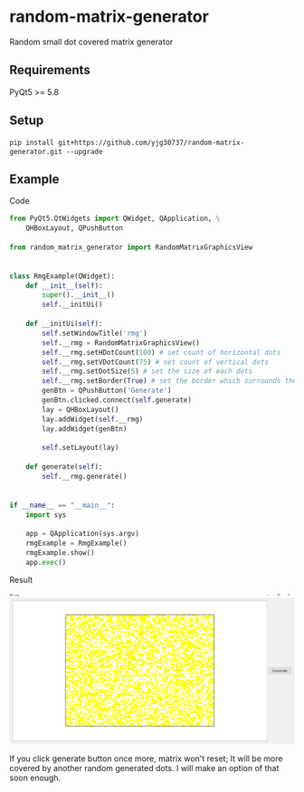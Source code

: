 # random-matrix-generator
Random small dot covered matrix generator

## Requirements
PyQt5 >= 5.8

## Setup
```
pip install git+https://github.com/yjg30737/random-matrix-generator.git --upgrade
```

## Example

Code
```python
from PyQt5.QtWidgets import QWidget, QApplication, \
    QHBoxLayout, QPushButton

from random_matrix_generator import RandomMatrixGraphicsView


class RmgExample(QWidget):
    def __init__(self):
        super().__init__()
        self.__initUi()

    def __initUi(self):
        self.setWindowTitle('rmg')
        self.__rmg = RandomMatrixGraphicsView()
        self.__rmg.setHDotCount(100) # set count of horizontal dots
        self.__rmg.setVDotCount(75) # set count of vertical dots
        self.__rmg.setDotSize(5) # set the size of each dots
        self.__rmg.setBorder(True) # set the border which surrounds the matrix
        genBtn = QPushButton('Generate')
        genBtn.clicked.connect(self.generate)
        lay = QHBoxLayout()
        lay.addWidget(self.__rmg)
        lay.addWidget(genBtn)

        self.setLayout(lay)

    def generate(self):
        self.__rmg.generate()


if __name__ == "__main__":
    import sys

    app = QApplication(sys.argv)
    rmgExample = RmgExample()
    rmgExample.show()
    app.exec()
```
Result

![RandomMatrixGenerator](./example/rmgExample.png)

If you click generate button once more, matrix won't reset; It will be more covered by another random generated dots. I will make an option of that soon enough.



